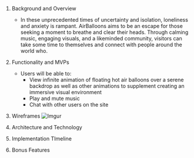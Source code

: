 1. Background and Overview
    * In these unprecedented times of uncertainty and isolation, loneliness and anxiety is rampant. AirBalloons aims to be an escape for those seeking a moment to breathe and clear their heads. Through calming music, engaging visuals, and a likeminded community, visitors can take some time to themselves and connect with people around the world who.
2. Functionality and MVPs
    * Users will be able to:
        * View infinite animation of floating hot air balloons over a serene backdrop as well as other animations to supplement creating an immersive visual environment 
        * Play and mute music
        * Chat with other users on the site
3. Wireframes
![Imgur](https://imgur.com/fx7s0AJ.jpg)

4. Architecture and Technology
5. Implementation TImeline
6. Bonus Features
